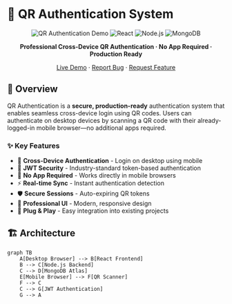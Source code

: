 # 🔐 QR Authentication System

<div align="center">

![QR Authentication Demo](https://img.shields.io/badge/QR-Authentication-blue?style=for-the-badge&logo=qrcode&logoColor=white)
![React](https://img.shields.io/badge/React-18.2.0-61DAFB?style=for-the-badge&logo=react)
![Node.js](https://img.shields.io/badge/Node.js-Express-green?style=for-the-badge&logo=node.js)
![MongoDB](https://img.shields.io/badge/MongoDB-Atlas-green?style=for-the-badge&logo=mongodb)

**Professional Cross-Device QR Authentication · No App Required · Production Ready**

[Live Demo](https://shifatsrm09.github.io/QRAuthentication/) · [Report Bug](https://github.com/shifatsrm09/QRAuthentication/issues) · [Request Feature](https://github.com/shifatsrm09/QRAuthentication/issues)

</div>

## 🚀 Overview

QR Authentication is a **secure, production-ready** authentication system that enables seamless cross-device login using QR codes. Users can authenticate on desktop devices by scanning a QR code with their already-logged-in mobile browser—no additional apps required.

### ✨ Key Features

- 🎯 **Cross-Device Authentication** - Login on desktop using mobile
- 🔐 **JWT Security** - Industry-standard token-based authentication  
- 📱 **No App Required** - Works directly in mobile browsers
- ⚡ **Real-time Sync** - Instant authentication detection
- 🛡️ **Secure Sessions** - Auto-expiring QR tokens
- 🎨 **Professional UI** - Modern, responsive design
- 🔧 **Plug & Play** - Easy integration into existing projects

## 🏗️ Architecture

```mermaid
graph TB
    A[Desktop Browser] --> B[React Frontend]
    B --> C[Node.js Backend]
    C --> D[MongoDB Atlas]
    E[Mobile Browser] --> F[QR Scanner]
    F --> C
    C --> G[JWT Authentication]
    G --> A
